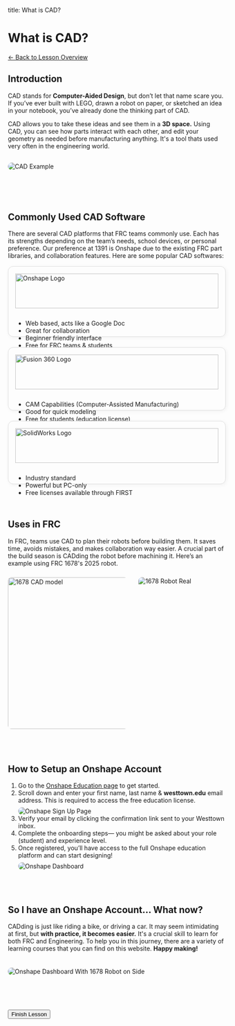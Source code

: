 title: What is CAD?
<div id="lesson-id" data-lesson-id="cad-whatis"></div>
<h1 class="lesson-title">What is CAD?</h1>
<p class="lesson-subtitle">
  <a href="/design/cad/" class="lesson-back-inline">← Back to Lesson Overview</a>
</p>


<div class="lesson-article">

  <h2><strong>Introduction</strong></h2>

  <p>CAD stands for <strong>Computer-Aided Design</strong>, but don’t let that name scare you. If you’ve ever built with LEGO, drawn a robot on paper, or sketched an idea in your notebook, you’ve already done the thinking part of CAD.</p>

  <p>CAD allows you to take these ideas and see them in a <strong>3D space.</strong> Using CAD, you can see how parts interact with each other, and edit your geometry as needed before manufacturing anything. It's a tool thats used very often in the engineering world. </p>

<img src="/assets/imgs/cad-example.png" alt="CAD Example" style="max-width: 100%; border-radius: 10px; margin: 1rem 0;">


<div style="margin-top: 5rem;"></div>

  <h2><strong>Commonly Used CAD Software </strong></h2>

<p>There are several CAD platforms that FRC teams commonly use. Each has its strengths depending on the team’s needs, school devices, or personal preference. Our preference at 1391 is Onshape due to the existing FRC part libraries, and collaboration features. Here are some popular CAD softwares:</p>

<div style="display: flex; flex-wrap: wrap; gap: 1.5rem; margin-top: 1rem;">

  <!-- Onshape -->
  <div style="flex: 1 1 250px; border: 1px solid #ddd; border-radius: 12px; padding: 1rem; background-color: #fdfdfd; box-shadow: 2px 2px 10px rgba(0,0,0,0.05);">
<a href="https://www.onshape.com/en/education" target="_blank">
  <img src="/assets/imgs/onshape-logo.png" alt="Onshape Logo"
       style="width: 100%; max-height: 80px; object-fit: contain; margin-bottom: 0.75rem;">
</a>
    <ul>
      <li>Web based, acts like a Google Doc</li>
      <li>Great for collaboration</li>
      <li>Beginner friendly interface</li>
      <li>Free for FRC teams & students</li>

   </ul>
  </div>

  <!-- Fusion 360 -->
  <div style="flex: 1 1 250px; border: 1px solid #ddd; border-radius: 12px; padding: 1rem; background-color: #fdfdfd; box-shadow: 2px 2px 10px rgba(0,0,0,0.05);">
<a href="https://www.autodesk.com/products/fusion-360/overview" target="_blank">
  <img src="/assets/imgs/fusion360-logo.png" alt="Fusion 360 Logo"
       style="width: 100%; max-height: 80px; object-fit: contain; margin-bottom: 0.75rem;">
</a>
    <ul>
      <li>CAM Capabilities (Computer-Assisted Manufacturing)</li>
      <li>Good for quick modeling</li>
      <li>Free for students (education license)</li>
    </ul>
  </div>

  <!-- SolidWorks -->
  <div style="flex: 1 1 250px; border: 1px solid #ddd; border-radius: 12px; padding: 1rem; background-color: #fdfdfd; box-shadow: 2px 2px 10px rgba(0,0,0,0.05);">
<a href= https://my.solidworks.com/try-solidworks?mktid=14232&utm_source=google&utm_medium=cpc&utm_campaign=202406_nam_sw_googleTM_en_CMP15164_lab_brand_us&utm_adgroup=Trademark&utm_term=solidworks&gad_source=1&gad_campaignid=21446866923&gbraid=0AAAAADqOeJQUkIupJXGF07tXTyuqaGxr4&gclid=CjwKCAjw7MLDBhAuEiwAIeXGIYjP4SFlMk1nYqCZqu99ErNg_Z2tpxel0tfKILztJjVeEUEmxfhiuxoCveoQAvD_BwE target="_blank">
    <img src="/assets/imgs/solidworks-logo.png" alt="SolidWorks Logo" style="width: 100%; max-height: 80px; object-fit: contain; margin-bottom: 0.75rem;">
</a>
    <ul>
      <li>Industry standard</li>
      <li>Powerful but PC-only</li>
      <li>Free licenses available through FIRST</li>
    </ul>
  </div>
</div>


<div style="margin-top: 5rem;"></div>

  <h2><strong>Uses in FRC</strong></h2>
  <p>In FRC, teams use CAD to plan their robots before building them. It saves time, avoids mistakes, and makes collaboration way easier. A crucial part of the build season is CADding the robot before machining it. Here’s an example using FRC 1678's 2025 robot.</p>

  <!-- Side by side comparison -->
<div style="display: flex; flex-wrap: wrap; gap: 1rem; justify-content: space-between; margin-top: 1.5rem;">
<img src="/assets/imgs/1678-cad.png" alt="1678 CAD model"
     style="flex: 1 1 300px; max-width: 55%; height: 350px; border-radius: 8px; object-fit: cover;">
  <img src="/assets/imgs/1678-real.png" alt="1678 Robot Real"
       style="flex: 1 1 300px; max-width: 40%; border-radius: 8px; object-fit: contain;">
</div>

<div style="margin-top: 5rem;"></div>

  <h2><strong>How to Setup an Onshape Account</strong></h2>

<ol>
  <li>
    Go to the <a href="https://www.onshape.com/en/education/sign-up" target="_blank" rel="noopener noreferrer">Onshape Education page</a> to get started.
  </li>
  <li>
    Scroll down and enter your first name, last name &amp; <strong>westtown.edu</strong> email address. This is required to access the free education license.<br>
    <img src="/assets/imgs/onshape-signup.png" alt="Onshape Sign Up Page" style="max-width: 100%; border-radius: 8px; margin-top: 0.5rem;">
  </li>
  <li>
    Verify your email by clicking the confirmation link sent to your Westtown inbox.
  </li>
  <li>
    Complete the onboarding steps— you might be asked about your role (student) and experience level.
  </li>
  <li>
    Once registered, you’ll have access to the full Onshape education platform and can start designing!<br>
  </li>
    <img src="/assets/imgs/onshape-dashboard.png" alt="Onshape Dashboard" style="max-width: 100%; border-radius: 8px; margin-top: 0.5rem;">
</ol>


<div style="margin-top: 5rem;"></div>


<h2> <strong> So I have an Onshape Account... What now? </strong> </h2>

  <p>CADding is just like riding a bike, or driving a car. It may seem intimidating at first, but <strong>with practice, it becomes easier.</strong> It's a crucial skill to learn for both FRC and Engineering. To help you in this journey, there are a variety of learning courses that you can find on this website. <strong>Happy making!</strong></p>

<div style="margin-top: 2em;"></div>

<img src="/assets/imgs/1678-onshape.png" alt="Onshape Dashboard With 1678 Robot on Side" style="max-width: 100%; border-radius: 8px; margin-top: 0.5rem;">


<div style="margin-top: 5rem;"></div>


<button id="finish-lesson" class="completed-lesson-button">
  Finish Lesson
</button>


<div style="margin-top: 2rem;"></div>



